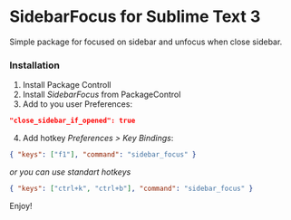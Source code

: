 # SidebarFocus for Sublime Text 3

Simple package for focused on sidebar and unfocus when close sidebar.

### Installation

1. Install Package Controll
2. Install *SidebarFocus* from PackageControl
3. Add to you user Preferences:
```json
"close_sidebar_if_opened": true
```
4. Add hotkey *Preferences > Key Bindings*:
```json
{ "keys": ["f1"], "command": "sidebar_focus" }
```
*or you can use standart hotkeys*
```json
{ "keys": ["ctrl+k", "ctrl+b"], "command": "sidebar_focus" }
```
Enjoy!
